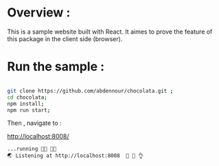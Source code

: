 # Overview :

This is a sample website built with React. It aimes to prove the feature of this package in the client side (browser).

# Run the sample :

```bash

git clone https://github.com/abdennour/chocolata.git ;
cd chocolata;
npm install;
npm run start;

```

Then , navigate to :

[http://localhost:8008/](http://localhost:8008/)

```
...running 🏃🏿 🏃🏻
🌏 Listening at http://localhost:8008  👏 👏 👌 
```
